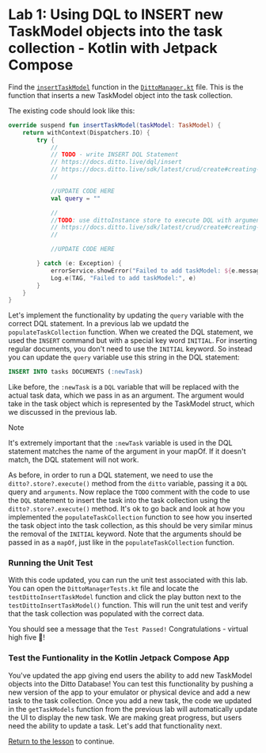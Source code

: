 # Lab 1: Using DQL to INSERT new TaskModel objects into the task collection - Kotlin with Jetpack Compose

Find the [`insertTaskModel`](../../android/app/src/main/java/live/ditto/quickstart/tasks/data/DittoManager.kt#L302) function in the [`DittoManager.kt`](https://github.com/ditto-examples/ditto-university/blob/main/course-101/android/app/src/main/java/live/ditto/quickstart/tasks/data/DittoManager.kt#L302) file.  This is the function that inserts a new TaskModel object into the task collection. 

The existing code should look like this:

```kotlin
override suspend fun insertTaskModel(taskModel: TaskModel) {
	return withContext(Dispatchers.IO) {
		try {
			//
			// TODO - write INSERT DQL Statement
			// https://docs.ditto.live/dql/insert
			// https://docs.ditto.live/sdk/latest/crud/create#creating-documents
			//

			//UPDATE CODE HERE
			val query = ""

			//
			//TODO: use dittoInstance store to execute DQL with arguments
			// https://docs.ditto.live/sdk/latest/crud/create#creating-documents
			//

			//UPDATE CODE HERE

		} catch (e: Exception) {
			errorService.showError("Failed to add taskModel: ${e.message}")
			Log.e(TAG, "Failed to add taskModel:", e)
		}
	}
}
```

Let's implement the functionality by updating the `query` variable with the correct DQL statement.  In a previous lab we updatd the `populateTaskCollection` function.  When we created the DQL statement, we used the `INSERT` command but with a special key word `INITIAL`.  For inserting regular documents, you don't need to use the `INITIAL` keyword.  So instead you can update the `query` variable use this string in the DQL statement:  

```sql
INSERT INTO tasks DOCUMENTS (:newTask)
```

Like before, the `:newTask` is a `DQL` variable that will be replaced with the actual task data, which we pass in as an argument.  The argument would take in the task object which is represented by the TaskModel struct, which we discussed in the previous lab.  

> [!NOTE] 
>It's extremely important that the `:newTask` variable is used in the DQL statement matches the name of the argument in your mapOf.  If it doesn't match, the DQL statement will not work.

As before, in order to run a DQL statement, we need to use the `ditto?.store?.execute()` method from the `ditto` variable, passing it a `DQL` query and `arguments`.  Now replace the `TODO` comment with the code to use the `DQL` statement to insert the task into the task collection using the `ditto?.store?.execute()` method.  It's ok to go back and look at how you implemented the `populateTaskCollection` function to see how you inserted the task object into the task collection, as this should be very similar minus the removal of the `INITIAL` keyword. Note that the arguments should be passed in as a `mapOf`, just like in the `populateTaskCollection` function.

### Running the Unit Test

With this code updated, you can run the unit test associated with this lab.  You can open the `DittoManagerTests.kt` file and locate the `testDittoInsertTaskModel` function and click the play button next to the `testDittoInsertTaskModel()` function.  This will run the unit test and verify that the task collection was populated with the correct data.

You should see a message that the `Test Passed!`   Congratulations - virtual high five 🙏!

### Test the Funtionality in the Kotlin Jetpack Compose App 

 You've updated the app giving end users the ability to add new TaskModel objects into the Ditto Database!   You can test this functionality by pushing a new version of the app to your emulator or physical device and add a new task to the task collection. Once you add a new task, the code we updated in the `getTaskModels` function from the previous lab will automatically update the UI to display the new task.  We are making great progress, but users need the ability to update a task.  Let's add that functionality next.

[Return to the lesson](../README.md) to continue.